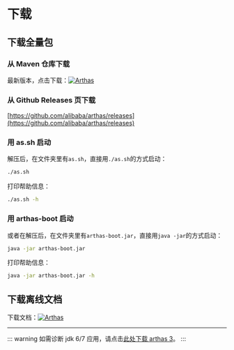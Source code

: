 # 下载

## 下载全量包

### 从 Maven 仓库下载

最新版本，点击下载：[![](https://img.shields.io/maven-central/v/com.taobao.arthas/arthas-packaging.svg?style=flat-square "Arthas")](https://arthas.aliyun.com/download/latest_version?mirror=aliyun)

### 从 Github Releases 页下载

[https://github.com/alibaba/arthas/releases](https://github.com/alibaba/arthas/releases)

### 用 as.sh 启动

解压后，在文件夹里有`as.sh`，直接用`./as.sh`的方式启动：

```bash
./as.sh
```

打印帮助信息：

```bash
./as.sh -h
```

### 用 arthas-boot 启动

或者在解压后，在文件夹里有`arthas-boot.jar`，直接用`java -jar`的方式启动：

```bash
java -jar arthas-boot.jar
```

打印帮助信息：

```bash
java -jar arthas-boot.jar -h
```

## 下载离线文档

下载文档：[![](https://img.shields.io/maven-central/v/com.taobao.arthas/arthas-packaging.svg?style=flat-square "Arthas")](https://arthas.aliyun.com/download/doc/latest_version?mirror=aliyun)

---

::: warning
如需诊断 jdk 6/7 应用，请点击[此处下载 arthas 3](https://arthas.aliyun.com/3.x/doc/download.html)。
:::
